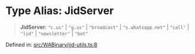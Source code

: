 # Type Alias: JidServer

> **JidServer**: `"c.us"` \| `"g.us"` \| `"broadcast"` \| `"s.whatsapp.net"` \| `"call"` \| `"lid"` \| `"newsletter"` \| `"bot"`

Defined in: [src/WABinary/jid-utils.ts:8](https://github.com/Fokusdotid/Baileys/blob/4c54e9ae0a9f37422d51e97c3454891bf06f36e1/src/WABinary/jid-utils.ts#L8)
